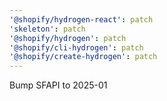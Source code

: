 ```yaml
---
'@shopify/hydrogen-react': patch
'skeleton': patch
'@shopify/hydrogen': patch
'@shopify/cli-hydrogen': patch
'@shopify/create-hydrogen': patch
---
```


Bump SFAPI to 2025-01
